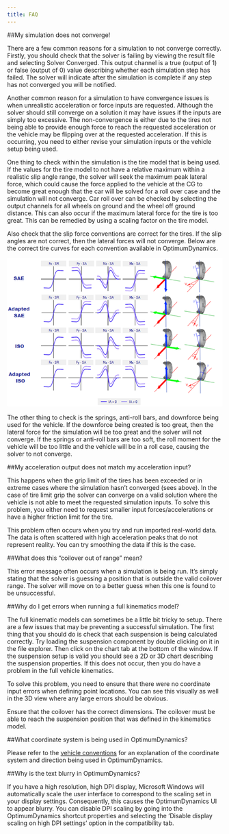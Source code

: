 ```yaml
---
title: FAQ
---
```


##My simulation does not converge!

There are a few common reasons for a simulation to not converge correctly. Firstly, you should check that the solver is failing by viewing the result file and selecting Solver Converged. This output channel is a true (output of 1) or false (output of 0) value describing whether each simulation step has failed. The solver will indicate after the simulation is complete if any step has not converged you will be notified. 

Another common reason for a simulation to have convergence issues is when unrealistic acceleration or force inputs are requested. Although the solver should still converge on a solution it may have issues if the inputs are simply too excessive. The non-convergence is either due to the tires not being able to provide enough force to reach the requested acceleration or the vehicle may be flipping over at the requested acceleration. If this is occurring, you need to either revise your simulation inputs or the vehicle setup being used.

One thing to check within the simulation is the tire model that is being used.  If the values for the tire model to not have a relative maximum within a realistic slip angle range, the solver will seek the maximum peak lateral force, which could cause the force applied to the vehicle at the CG to become great enough that the car will be solved for a roll over case and the simulation will not converge.  Car roll over can be checked by selecting the output channels for all wheels on ground and the wheel off ground distance.  This can also occur if the maximum lateral force for the tire is too great.  This can be remedied by using a scaling factor on the tire model.

Also check that the slip force conventions are correct for the tires.  If the slip angles are not correct, then the lateral forces will not converge.  Below are the correct tire curves for each convention available in OptimumDynamics.

![Tire Conventions](../img/TireConv.png)

The other thing to check is the springs, anti-roll bars, and downforce being used for the vehicle.  If the downforce being created is too great, then the lateral force for the simulation will be too great and the solver will not converge.  If the springs or anti-roll bars are too soft, the roll moment for the vehicle will be too little and the vehicle will be in a roll case, causing the solver to not converge.

##My acceleration output does not match my acceleration input?

This happens when the grip limit of the tires has been exceeded or in extreme cases where the simulation hasn’t converged (sees above). In the case of tire limit grip the solver can converge on a valid solution where the vehicle is not able to meet the requested simulation inputs. To solve this problem, you either need to request smaller input forces/accelerations or have a higher friction limit for the tire.

This problem often occurs when you try and run imported real-world data. The data is often scattered with high acceleration peaks that do not represent reality. You can try smoothing the data if this is the case.

##What does this “coilover out of range” mean?

This error message often occurs when a simulation is being run. It’s simply stating that the solver is guessing a position that is outside the valid coilover range. The solver will move on to a better guess when this one is found to be unsuccessful.

##Why do I get errors when running a full kinematics model?

The full kinematic models can sometimes be a little bit tricky to setup. There are a few issues that may be preventing a successful simulation. The first thing that you should do is check that each suspension is being calculated correctly. Try loading the suspension component by double clicking on it in the file explorer. Then click on the chart tab at the bottom of the window. If the suspension setup is valid you should see a 2D or 3D chart describing the suspension properties. If this does not occur, then you do have a problem in the full vehicle kinematics.

To solve this problem, you need to ensure that there were no coordinate input errors when defining point locations. You can see this visually as well in the 3D view where any large errors should be obvious.

Ensure that the coilover has the correct dimensions. The coilover must be able to reach the suspension position that was defined in the kinematics model.

##What coordinate system is being used in OptimumDynamics?

Please refer to the [vehicle conventions](../1_Getting_Started/D_Starting_a_Project.md) for an explanation of the coordinate system and direction being used in OptimumDynamics. 

##Why is the text blurry in OptimumDynamics?

If you have a high resolution, high DPI display, Microsoft Windows will automatically scale the user interface to correspond to the scaling set in your display settings. Consequently, this causes the OptimumDynamics UI to appear blurry. You can disable DPI scaling by going into the OptimumDynamics shortcut properties and selecting the ‘Disable display scaling on high DPI settings’ option in the compatibility tab.


